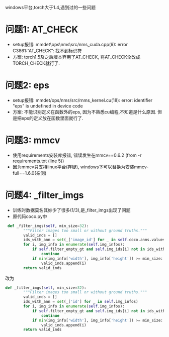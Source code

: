 windows平台,torch大于1.4,遇到过的一些问题
# 问题1: AT_CHECK
* setup报错: mmdet\ops\nms\src/nms_cuda.cpp(9): error C3861:“AT_CHECK”: 找不到标识符
* 方案: torch1.5及之后版本弃用了AT_CHECK, 将AT_CHECK全改成TORCH_CHECK就行了.

# 问题2: eps
* setup报错: mmdet/ops/nms/src/rnms_kernel.cu(18): error: identifier "eps" is undefined in device code
* 方案: 不能识别定义在函数外的eps, 因为不熟悉cu编程,不知道是什么原因. 但是把eps的定义放在函数里面就行了.

# 问题3: mmcv
* 使用requirements安装库报错, 错误发生在mmcv==0.6.2 (from -r requirements.txt (line 5))
* 因为mmcv只支持linux平台(存疑), windows下可以替换为安装mmcv-full==1.6.0(亲测)

# 问题4: _filter_imgs
* 训练时数据莫名其妙少了很多(1/3),是_filter_imgs出现了问题
* 原代码coco.py中
```python
 def _filter_imgs(self, min_size=32):
        """Filter images too small or without ground truths."""
        valid_inds = []
        ids_with_ann = set(_['image_id'] for _ in self.coco.anns.values())
        for i, img_info in enumerate(self.img_infos):
            if self.filter_empty_gt and self.img_ids[i] not in ids_with_ann:
                continue
            if min(img_info['width'], img_info['height']) >= min_size:
                valid_inds.append(i)
        return valid_inds
```
改为
```python
def _filter_imgs(self, min_size=32):
        """Filter images too small or without ground truths."""
        valid_inds = []
        ids_with_ann = set(_['id'] for _ in self.img_infos)
        for i, img_info in enumerate(self.img_infos):
            if self.filter_empty_gt and self.img_ids[i] not in ids_with_ann:
                continue
            if min(img_info['width'], img_info['height']) >= min_size:
                valid_inds.append(i)
        return valid_inds
```